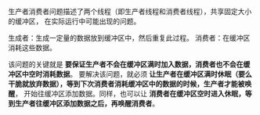 

生产者消费者问题描述了两个线程（即生产者线程和消费者线程），共享固定大小的缓冲区，
在实际运行中可能出现的问题。

生成者：生成一定量的数据放到缓冲区中，然后重复此过程。
消费者：在缓冲区消耗这些数据。


该问题的关键就是
**要保证生产者不会在缓冲区满时加入数据，消费者也不会在缓冲区中空时消耗数据**。
要解决该问题，就必须
**让生产者在缓冲区满时休眠（要么干脆就放弃数据），等到下次消费者消耗缓冲区中的数据的时候，生产者才能被唤醒**，
开始往缓冲区添加数据。同样，也可以让
**消费者在缓冲区空时进入休眠，等到生产者往缓冲区添加数据之后，再唤醒消费者**。


